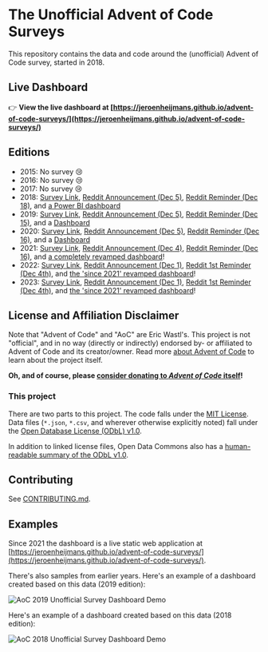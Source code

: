 # The Unofficial Advent of Code Surveys

This repository contains the data and code around the (unofficial) Advent of Code survey, started in 2018.

## Live Dashboard

👉 **View the live dashboard at [https://jeroenheijmans.github.io/advent-of-code-surveys/](https://jeroenheijmans.github.io/advent-of-code-surveys/)**

## Editions

- 2015: No survey 😢
- 2016: No survey 😢
- 2017: No survey 😢
- 2018: [Survey Link](https://goo.gl/forms/9c8EvwY470vmIcO92), [Reddit Announcement (Dec 5)](https://www.reddit.com/r/adventofcode/comments/a3fknt/unofficial_aoc_2018_participant_survey/), [Reddit Reminder (Dec 18)](https://www.reddit.com/r/adventofcode/comments/a7abpp/reminder_unofficial_advent_of_code_survey_closes/), and [a Power BI dashboard](https://app.powerbi.com/view?r=eyJrIjoiYzRhODNlMWEtMWU4YS00MmE2LWIwNmMtYjg0MzMxMzlhMjEyIiwidCI6IjQwOTEzYjA4LTQyZTYtNGMxOS05Y2FiLTRmOWZlM2U0YzJmZCIsImMiOjl9)
- 2019: [Survey Link](https://forms.gle/bzGHWpBEHFgREqj18), [Reddit Announcement (Dec 5)](https://www.reddit.com/r/adventofcode/comments/e6m6tj/unofficial_aoc_2019_participant_survey/), [Reddit Reminder (Dec 15)](https://www.reddit.com/r/adventofcode/comments/eb0nfx/reminder_unofficial_advent_of_code_survey_2019/), and a [Dashboard](https://app.powerbi.com/view?r=eyJrIjoiMzk1YjhmNTUtYWQ3Ny00MDE5LWE3ZDgtYzA5NTRjMGVhMWJhIiwidCI6IjQwOTEzYjA4LTQyZTYtNGMxOS05Y2FiLTRmOWZlM2U0YzJmZCIsImMiOjl9)
- 2020: [Survey Link](https://forms.gle/k8MrYd6LVV7Sigpp6), [Reddit Announcement (Dec 5)](https://www.reddit.com/r/adventofcode/comments/k76nux/unofficial_aoc_2020_participant_survey/), [Reddit Reminder (Dec 16)](https://www.reddit.com/r/adventofcode/comments/kek9sg/reminder_unofficial_advent_of_code_survey_2020/), and a [Dashboard](https://app.powerbi.com/view?r=eyJrIjoiZTQ3OTlmNDgtYmZlMS00ZTJmLTkwYTgtMWQyMTkxNWI5NGM1IiwidCI6IjQwOTEzYjA4LTQyZTYtNGMxOS05Y2FiLTRmOWZlM2U0YzJmZCIsImMiOjl9)
- 2021: [Survey Link](https://forms.gle/pucYXedo1JYmWe8PA), [Reddit Announcement (Dec 4)](https://www.reddit.com/r/adventofcode/comments/r8xopu/unofficial_aoc_2021_participant_survey/), [Reddit Reminder (Dec 16)](https://www.reddit.com/r/adventofcode/comments/rhy5f4/reminder_unofficial_advent_of_code_survey_2021/), and [a completely revamped dashboard](https://jeroenheijmans.github.io/advent-of-code-surveys/)!
- 2022: [Survey Link](https://forms.gle/sjNJExW9kRB14dFZ8), [Reddit Announcement (Dec 1)](https://www.reddit.com/r/adventofcode/comments/z9eoer/unofficial_aoc_2022_participant_survey/), [Reddit 1st Reminder (Dec 4th)](https://www.reddit.com/r/adventofcode/comments/zcbziv/reminder_1_unofficial_aoc_survey_2022_closes_dec/), and [the 'since 2021' revamped dashboard](https://jeroenheijmans.github.io/advent-of-code-surveys/)!
- 2023: [Survey Link](https://forms.gle/EcjgivgkdupD9mwj8), [Reddit Announcement (Dec 1)](https://www.reddit.com/r/adventofcode/comments/18836a5/unofficial_aoc_2023_participant_survey/), [Reddit 1st Reminder (Dec 4th)](https://www.reddit.com/r/adventofcode/comments/189tkt8/reminder_1_unofficial_aoc_survey_2023_closes_dec/), and [the 'since 2021' revamped dashboard](https://jeroenheijmans.github.io/advent-of-code-surveys/)!

## License and Affiliation Disclaimer

Note that "Advent of Code" and "AoC" are Eric Wastl's.
This project is not "official", and in no way (directly or indirectly) endorsed by- or affiliated to Advent of Code and its creator/owner.
Read more [about Advent of Code](https://adventofcode.com/2020/about) to learn about the project itself.

**Oh, and of course, please [consider donating to _Advent of Code_ itself](https://adventofcode.com/2020/support)!**

### This project

There are two parts to this project.
The code falls under the [MIT License](LICENSE_MIT.txt).
Data files (`*.json`, `*.csv`, and wherever otherwise explicitly noted) fall under the [Open Database License (ODbL) v1.0](LICENSE_ODBL.txt).

In addition to linked license files, Open Data Commons also has a [human-readable summary of the ODbL v1.0](https://opendatacommons.org/licenses/odbl/summary/index.html).

## Contributing

See [CONTRIBUTING.md](CONTRIBUTING.md).

## Examples

Since 2021 the dashboard is a live static web application at [https://jeroenheijmans.github.io/advent-of-code-surveys/](https://jeroenheijmans.github.io/advent-of-code-surveys/).

There's also samples from earlier years.
Here's an example of a dashboard created based on this data (2019 edition):

![AoC 2019 Unofficial Survey Dashboard Demo](2019/aoc-2019-unofficial-survey-demo.gif)

Here's an example of a dashboard created based on this data (2018 edition):

![AoC 2018 Unofficial Survey Dashboard Demo](2018/aoc-2018-unofficial-survey-demo.gif)
